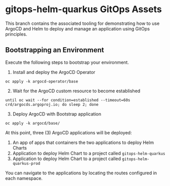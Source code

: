 # gitops-helm-quarkus GitOps Assets

This branch contains the associated tooling for demonstrating how to use ArgoCD and Helm to deploy and manage an application using GitOps principles. 

## Bootstrapping an Environment

Execute the following steps to bootstrap your environment.

1. Install and deploy the ArgoCD Operator

```
oc apply -k argocd-operator/base
```

2. Wait for the ArgoCD custom resource to become established

```
until oc wait --for condition=established --timeout=60s crd/argocds.argoproj.io; do sleep 2; done
```

3. Deploy ArgoCD with Bootstrap application

```
oc apply -k argocd/base/
```

At this point, three (3) ArgoCD applications will be deployed:

1. An app of apps that containers the two applications to deploy Helm Charts
2. Application to deploy Helm Chart to a project called `gitops-helm-quarkus`
3. Application to deploy Helm Chart to a project called `gitops-helm-quarkus-prod`

You can navigate to the applications by locating the routes configured in each namespace.